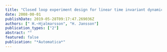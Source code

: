 ```yaml
---
title: "Closed loop experiment design for linear time invariant dynamical systems via LMIs"
date: 2008-00-01
publishDate: 2019-05-28T09:17:47.269036Z
authors: [" H.~Hjalmarsson", "H. Jansson"]
publication_types: ["2"]
abstract: ""
featured: false
publication: "*Automatica*"
---
```


